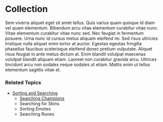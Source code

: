 # Collection

Sem viverra aliquet eget sit amet tellus. Quis varius quam quisque id diam vel quam elementum. Bibendum arcu vitae elementum curabitur vitae nunc. Vitae elementum curabitur vitae nunc sed. Nec feugiat in fermentum posuere. Urna nunc id cursus metus aliquam eleifend mi. Sed risus ultricies tristique nulla aliquet enim tortor at auctor. Egestas egestas fringilla phasellus faucibus scelerisque eleifend donec pretium vulputate. Aliquet risus feugiat in ante metus dictum at. Enim blandit volutpat maecenas volutpat blandit aliquam etiam. Laoreet non curabitur gravida arcu. Ultrices tincidunt arcu non sodales neque sodales ut etiam. Mattis enim ut tellus elementum sagittis vitae et.

### Related Topics
- [Sorting and Searching](#sorting_and_searching.md)
  - [Searching Champions](#sorting_champions.md)
  - Searching for Skins
  - Sorting Emotes
  - Searching Runes
